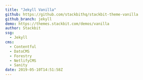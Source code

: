 ```yaml
---
title: "Jekyll Vanilla"
github: https://github.com/stackbithq/stackbit-theme-vanilla
github_branch: jekyll
demo: https://themes.stackbit.com/demos/vanilla
author: Stackbit
ssg:
  - Jekyll
cms:
  - Contentful
  - DatoCMS
  - Forestry
  - NetlifyCMS
  - Sanity
date: 2019-05-10T14:51:58Z
---
```

